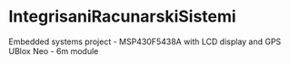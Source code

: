 # IntegrisaniRacunarskiSistemi
Embedded systems project - MSP430F5438A with LCD display and GPS UBlox Neo - 6m module
